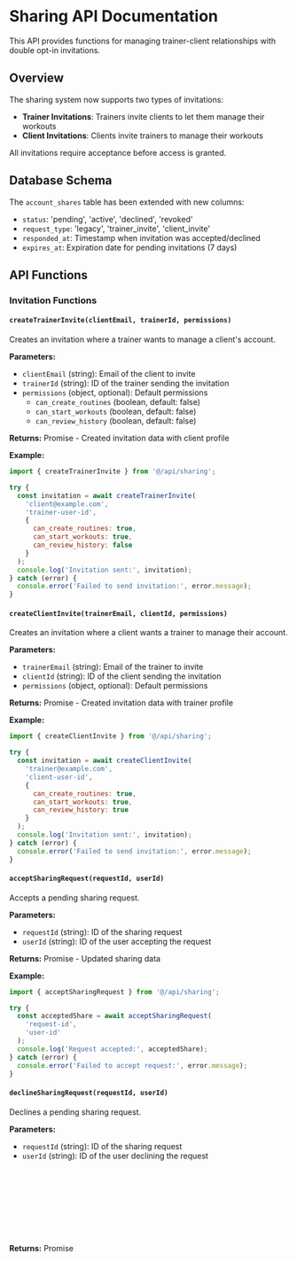 # Sharing API Documentation

This API provides functions for managing trainer-client relationships with double opt-in invitations.

## Overview

The sharing system now supports two types of invitations:
- **Trainer Invitations**: Trainers invite clients to let them manage their workouts
- **Client Invitations**: Clients invite trainers to manage their workouts

All invitations require acceptance before access is granted.

## Database Schema

The `account_shares` table has been extended with new columns:
- `status`: 'pending', 'active', 'declined', 'revoked'
- `request_type`: 'legacy', 'trainer_invite', 'client_invite'
- `responded_at`: Timestamp when invitation was accepted/declined
- `expires_at`: Expiration date for pending invitations (7 days)

## API Functions

### Invitation Functions

#### `createTrainerInvite(clientEmail, trainerId, permissions)`
Creates an invitation where a trainer wants to manage a client's account.

**Parameters:**
- `clientEmail` (string): Email of the client to invite
- `trainerId` (string): ID of the trainer sending the invitation
- `permissions` (object, optional): Default permissions
  - `can_create_routines` (boolean, default: false)
  - `can_start_workouts` (boolean, default: false)
  - `can_review_history` (boolean, default: false)

**Returns:** Promise<object> - Created invitation data with client profile

**Example:**
```javascript
import { createTrainerInvite } from '@/api/sharing';

try {
  const invitation = await createTrainerInvite(
    'client@example.com',
    'trainer-user-id',
    {
      can_create_routines: true,
      can_start_workouts: true,
      can_review_history: false
    }
  );
  console.log('Invitation sent:', invitation);
} catch (error) {
  console.error('Failed to send invitation:', error.message);
}
```

#### `createClientInvite(trainerEmail, clientId, permissions)`
Creates an invitation where a client wants a trainer to manage their account.

**Parameters:**
- `trainerEmail` (string): Email of the trainer to invite
- `clientId` (string): ID of the client sending the invitation
- `permissions` (object, optional): Default permissions

**Returns:** Promise<object> - Created invitation data with trainer profile

**Example:**
```javascript
import { createClientInvite } from '@/api/sharing';

try {
  const invitation = await createClientInvite(
    'trainer@example.com',
    'client-user-id',
    {
      can_create_routines: true,
      can_start_workouts: true,
      can_review_history: true
    }
  );
  console.log('Invitation sent:', invitation);
} catch (error) {
  console.error('Failed to send invitation:', error.message);
}
```

#### `acceptSharingRequest(requestId, userId)`
Accepts a pending sharing request.

**Parameters:**
- `requestId` (string): ID of the sharing request
- `userId` (string): ID of the user accepting the request

**Returns:** Promise<object> - Updated sharing data

**Example:**
```javascript
import { acceptSharingRequest } from '@/api/sharing';

try {
  const acceptedShare = await acceptSharingRequest(
    'request-id',
    'user-id'
  );
  console.log('Request accepted:', acceptedShare);
} catch (error) {
  console.error('Failed to accept request:', error.message);
}
```

#### `declineSharingRequest(requestId, userId)`
Declines a pending sharing request.

**Parameters:**
- `requestId` (string): ID of the sharing request
- `userId` (string): ID of the user declining the request

**Returns:** Promise<object> - Updated sharing data

**Example:**
```javascript
import { declineSharingRequest } from '@/api/sharing';

try {
  const declinedShare = await declineSharingRequest(
    'request-id',
    'user-id'
  );
  console.log('Request declined:', declinedShare);
} catch (error) {
  console.error('Failed to decline request:', error.message);
}
```

#### `getPendingRequests(userId)`
Gets all pending sharing requests for a user.

**Parameters:**
- `userId` (string): ID of the user

**Returns:** Promise<Array> - Array of pending requests

**Example:**
```javascript
import { getPendingRequests } from '@/api/sharing';

try {
  const pendingRequests = await getPendingRequests('user-id');
  console.log('Pending requests:', pendingRequests);
} catch (error) {
  console.error('Failed to fetch requests:', error.message);
}
```

#### `getPendingRequestCount(userId)`
Gets the count of pending requests for notification badges.

**Parameters:**
- `userId` (string): ID of the user

**Returns:** Promise<number> - Count of pending requests

**Example:**
```javascript
import { getPendingRequestCount } from '@/api/sharing';

try {
  const count = await getPendingRequestCount('user-id');
  console.log('Pending requests count:', count);
} catch (error) {
  console.error('Failed to fetch count:', error.message);
}
```

### Legacy Sharing Functions

These functions maintain backward compatibility with the existing sharing system.

#### `createLegacyShare(shareData)`
Creates an immediate share without invitation (legacy behavior).

#### `updateSharePermissions(shareId, permissions)`
Updates permissions for an existing share.

#### `revokeShare(shareId)`
Revokes a share (soft delete).

#### `getOwnedShares(userId)`
Gets shares where the user is the owner.

#### `getDelegateShares(userId)`
Gets shares where the user is the delegate.

#### `canManageAccount(managerId, clientId)`
Checks if a user can manage another user's account.

#### `getAllSharingRelationships(userId)`
Gets all sharing relationships for a user (owned, delegated, and pending).

## Error Handling

All functions throw errors with descriptive messages:
- "No user found with that email address"
- "You cannot invite yourself"
- "A pending invitation already exists"
- "Access already shared with this user"
- "This invitation has expired"
- "Request not found or you don't have permission to accept it"

## Usage in React Components

```javascript
import { 
  createTrainerInvite, 
  getPendingRequests, 
  acceptSharingRequest 
} from '@/api/sharing';

// In a React component
const handleSendInvitation = async () => {
  try {
    await createTrainerInvite(email, userId, permissions);
    toast.success('Invitation sent successfully');
  } catch (error) {
    toast.error(error.message);
  }
};

const handleAcceptRequest = async (requestId) => {
  try {
    await acceptSharingRequest(requestId, userId);
    toast.success('Request accepted');
    // Refresh the requests list
    refetchRequests();
  } catch (error) {
    toast.error(error.message);
  }
};
```

## Migration Notes

- Existing shares automatically get `status: 'active'` and `request_type: 'legacy'`
- The `revoked_at` column is still supported for backward compatibility
- New invitations expire after 7 days if not responded to
- Expired invitations are automatically marked as 'declined'
